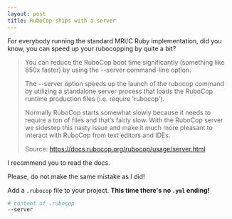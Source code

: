 ```yaml
---
layout: post
title: RuboCop ships with a server
---
```


For everybody running the standard MRI/C Ruby implementation, did you know, you can speed up your rubocopping by quite a bit?

> You can reduce the RuboCop boot time significantly (something like 850x faster) by using the --server command-line option.
>
> The --server option speeds up the launch of the rubocop command by utilizing a standalone server process that loads the RuboCop runtime production files (i.e. require 'rubocop').
>
> Normally RuboCop starts somewhat slowly because it needs to require a ton of files and that’s fairly slow. With the RuboCop server we sidestep this nasty issue and make it much more pleasant to interact with RuboCop from text editors and IDEs.
>
> Source: https://docs.rubocop.org/rubocop/usage/server.html

I recommend you to read the docs. 

Please, do not make the same mistake as I did!

Add a `.rubocop` file to your project. **This time there's no `.yml` ending!**

```sh
# content of .rubocop
--server
```
